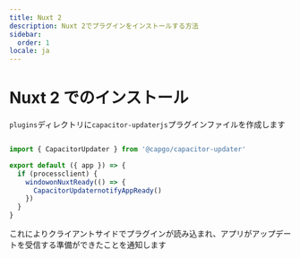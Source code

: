 ```yaml
---
title: Nuxt 2
description: Nuxt 2でプラグインをインストールする方法
sidebar:
  order: 1
locale: ja
---
```


# Nuxt 2 でのインストール

`plugins`ディレクトリに`capacitor-updaterjs`プラグインファイルを作成します

```js

import { CapacitorUpdater } from '@capgo/capacitor-updater'

export default ({ app }) => {
  if (processclient) {
    windowonNuxtReady(() => {
      CapacitorUpdaternotifyAppReady()
    })
  }
}
```

これによりクライアントサイドでプラグインが読み込まれ、アプリがアップデートを受信する準備ができたことを通知します